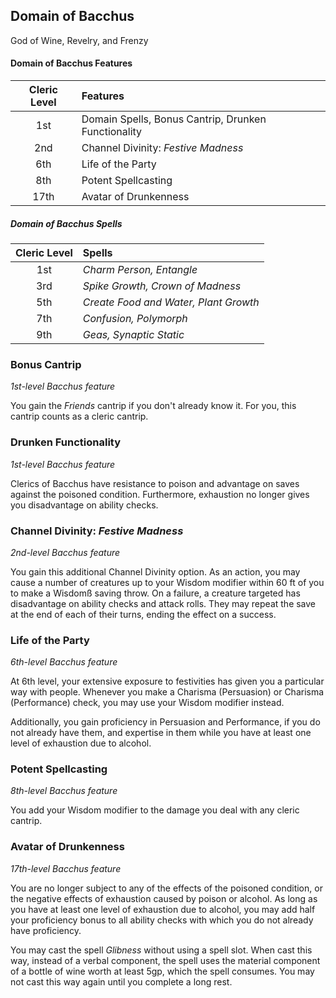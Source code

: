 ## Domain of Bacchus

God of Wine, Revelry, and Frenzy

#### Domain of Bacchus Features

| Cleric Level | Features                                            |
| :----------: | :-------------------------------------------------- |
|     1st      | Domain Spells, Bonus Cantrip, Drunken Functionality |
|     2nd      | Channel Divinity: _Festive Madness_                 |
|     6th      | Life of the Party                                   |
|     8th      | Potent Spellcasting                                 |
|     17th     | Avatar of Drunkenness                               |

##### Domain of Bacchus Spells

| Cleric Level | Spells                                |
| :----------: | :------------------------------------ |
|     1st      | _Charm Person, Entangle_              |
|     3rd      | _Spike Growth, Crown of Madness_      |
|     5th      | _Create Food and Water, Plant Growth_ |
|     7th      | _Confusion, Polymorph_                |
|     9th      | _Geas, Synaptic Static_               |

### Bonus Cantrip

_1st-level Bacchus feature_

You gain the _Friends_ cantrip if you don't already know it. For you, this cantrip counts as a cleric cantrip.

### Drunken Functionality

_1st-level Bacchus feature_

Clerics of Bacchus have resistance to poison and advantage on saves against the poisoned condition. Furthermore, exhaustion no longer gives you disadvantage on ability checks.

### Channel Divinity: _Festive Madness_

_2nd-level Bacchus feature_

You gain this additional Channel Divinity option. As an action, you may cause a number of creatures up to your Wisdom modifier within 60 ft of you to make a Wisdomß saving throw. On a failure, a creature targeted has disadvantage on ability checks and attack rolls. They may repeat the save at the end of each of their turns, ending the effect on a success.

### Life of the Party

_6th-level Bacchus feature_

At 6th level, your extensive exposure to festivities has given you a particular way with people. Whenever you make a Charisma (Persuasion) or Charisma (Performance) check, you may use your Wisdom modifier instead.

Additionally, you gain proficiency in Persuasion and Performance, if you do not already have them, and expertise in them while you have at least one level of exhaustion due to alcohol.

### Potent Spellcasting

_8th-level Bacchus feature_

You add your Wisdom modifier to the damage you deal with any cleric cantrip.

### Avatar of Drunkenness

_17th-level Bacchus feature_

You are no longer subject to any of the effects of the poisoned condition, or the negative effects of exhaustion caused by poison or alcohol. As long as you have at least one level of exhaustion due to alcohol, you may add half your proficiency bonus to all ability checks with which you do not already have proficiency.

You may cast the spell _Glibness_ without using a spell slot. When cast this way, instead of a verbal component, the spell uses the material component of a bottle of wine worth at least 5gp, which the spell consumes. You may not cast this way again until you complete a long rest.
